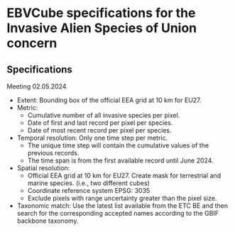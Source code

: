 # EBVCube specifications for the Invasive Alien Species of Union concern

## Specifications
Meeting 02.05.2024

* Extent: Bounding box of the official EEA grid at 10 km for EU27.
* Metric:
  * Cumulative number of all invasive species per pixel.
  * Date of first and last record per pixel per species.
  * Date of most recent record per pixel per species.
* Temporal resolution: Only one time step per metric.
    * The unique time step will contain the cumulative values of the previous records.
    * The time span is from the first available record until June 2024.
* Spatial resolution:
    * Official EEA grid at 10 km for EU27. Create mask for terrestrial and marine species. (i.e., two different cubes)
    * Coordinate reference system EPSG: 3035
    * Exclude pixels with range uncertainty greater than the pixel size.
* Taxonomic match: Use the latest list available from the ETC BE and then search for the corresponding accepted names according to the GBIF backbone taxonomy.

